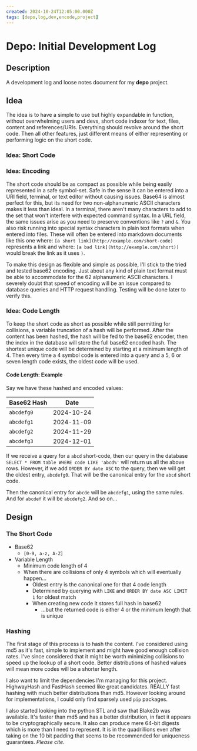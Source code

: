 ```yaml
---
created: 2024-10-24T12:05:00.000Z
tags: [depo,log,dev,encode,project]
---
```

# Depo: Initial Development Log

## Description

A development log and loose notes document for my **depo** project.

## Idea

The idea is to have a simple to use but highly expandable in function,
without overwhelming users and devs,
short code indexer for text, files, content and references/URIs.
Everything should revolve around the short code.
Then all other features, just different means of either representing or
performing logic on the short code.

### Idea: Short Code

### Idea: Encoding

The short code should be as compact as possible while being easily represented in a safe symbol-set.
Safe in the sense it can be entered into a URI field, terminal, or text editor without causing issues.
Base64 is almost perfect for this,
but its need for two non-alphanumeric ASCII characters makes it less than ideal.
In a terminal, there aren't many characters to add to the set that
won't interfere with expected command syntax.
In a URL field, the same issues arise as you need to preserve conventions like `?` and `&`.
You also risk running into special syntax characters in plain text formats when entered into files.
These will often be entered into markdown documents like this one where:
`[a short link](http://example.com/short-code)` represents a link and where:
`[a bad link](http://example.com/short))` would break the link as it uses `)`.

To make this design as flexible and simple as possible,
I'll stick to the tried and tested base62 encoding.
Just about any kind of plain text format must be able to
accommodate for the 62 alphanumeric ASCII characters.
I severely doubt that speed of encoding will be an issue compared to
database queries and HTTP request handling.
Testing will be done later to verify this.

### Idea: Code Length

To keep the short code as short as possible while still permitting for collisions,
a variable truncation of a hash will be performed.
After the content has been hashed,
the hash will be fed to the base62 encoder,
then the index in the database will store the full base62 encoded hash.
The shortest unique code will be determined by starting at a minimum length of 4.
Then every time a 4 symbol code is entered into a query and a 5, 6 or seven length code exists,
the oldest code will be used.

#### Code Length: Example

Say we have these hashed and encoded values:

|Base62 Hash| Date     |
|-----------|----------|
|`abcdefg0`   |2024-10-24|
|`abcdefg1`   |2024-11-09|
|`abcdefg2`   |2024-11-29|
|`abcdefg3`   |2024-12-01|

If we receive a query for a `abcd` short-code,
then our query in the database `SELECT * FROM table WHERE code LIKE 'abcd%'` will
return us all the above rows.
However, if we add `ORDER BY date ASC` to the query,
then we will get the oldest entry, `abcdefg0`.
That will be the canonical entry for the `abcd` short code.

Then the canonical entry for `abcde` will be `abcdefg1`, using the same rules.
And for `abcdef` it will be `abcdefg2`.
And so on...

## Design

### The Short Code

- Base62
  - `[0-9, a-z, A-Z]`
- Variable Length
  - Minimum code length of 4
  - When there are collisions of only 4 symbols which will eventually happen...
    - Oldest entry is the canonical one for that 4 code length
    - Determined by querying with `LIKE` and `ORDER BY date ASC LIMIT 1` for oldest match
    - When creating new code it stores full hash in base62
      - ...but the returned code is either 4 or the minimum length that is unique

### Hashing

The first stage of this process is to hash the content.
I've considered using md5 as it's fast,
simple to implement and might have good enough collision rates.
I've since considered that it might be worth minimizing collisions to
speed up the lookup of a short code.
Better distributions of hashed values will mean more codes will be a shorter length.

I also want to limit the dependencies I'm managing for this project.
HighwayHash and FastHash seemed like great candidates.
REALLY fast hashing with much better distributions than md5.
However looking around for implementations,
I could only find sparsely used `pip` packages.

I also started looking into the python STL and saw that Blake2b was available.
It's faster than md5 and has a better distribution,
in fact it appears to be cryptographically secure.
It also can produce mere 64-bit digests which is more than I need to represent.
It is in the quadrillions even after taking on
the 10 bit padding that seems to be recommended for uniqueness guarantees.
*Please cite*.


